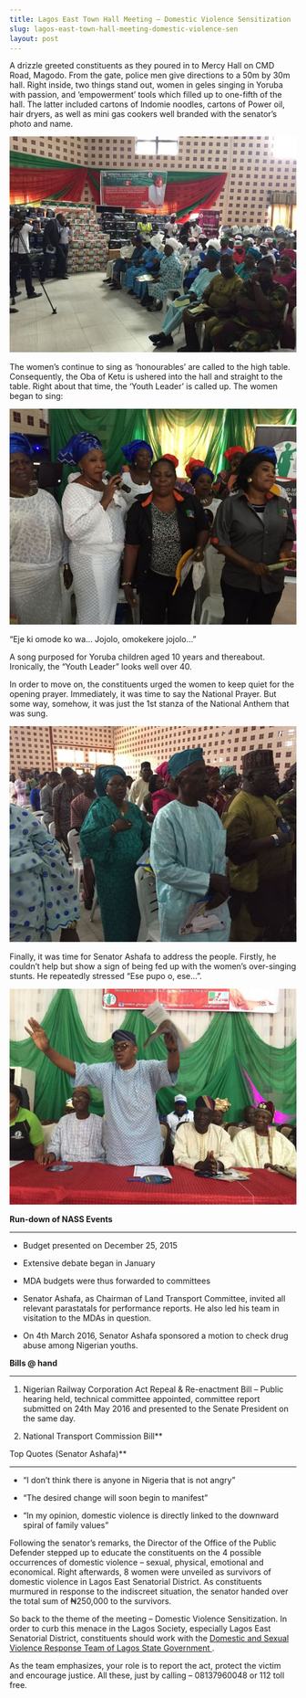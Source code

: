 ```yaml
---
title: Lagos East Town Hall Meeting – Domestic Violence Sensitization
slug: lagos-east-town-hall-meeting-domestic-violence-sen
layout: post
---
```


A drizzle greeted constituents as they poured in to Mercy Hall on CMD Road, Magodo. From the gate, police men give directions to a 50m by 30m hall. Right inside, two things stand out, women in geles singing in Yoruba with passion, and ‘empowerment’ tools which filled up to one-fifth of the hall. The latter included cartons of Indomie noodles, cartons of Power oil, hair dryers, as well as mini gas cookers well branded with the senator’s photo and name.

![LagosEastTHM2016a](/media_root/file_archive/1_PEJmazx.jpg "LagosEastTHM2016a")

The women’s continue to sing as ‘honourables’ are called to the high table. Consequently, the Oba of Ketu is ushered into the hall and straight to the table. Right about that time, the ‘Youth Leader’ is called up. The women began to sing:

![LagosEastTHM2016b](/media_root/file_archive/2_aChhGyV.jpg "LagosEastTHM2016b")

“Eje ki omode ko wa… Jojolo, omokekere jojolo…”

A song purposed for Yoruba children aged 10 years and thereabout. Ironically, the “Youth Leader” looks well over 40.

In order to move on, the constituents urged the women to keep quiet for the opening prayer. Immediately, it was time to say the National Prayer. But some way, somehow, it was just the 1st stanza of the National Anthem that was sung.

![LagosEastTHM2016c](/media_root/file_archive/3_52Bg5gi.jpg "LagosEastTHM2016c")

Finally, it was time for Senator Ashafa to address the people. Firstly, he couldn’t help but show a sign of being fed up with the women’s over-singing stunts. He repeatedly stressed “Ese pupo o, ese…”.

![LagosEastTHM2016d](/media_root/file_archive/4_v1jDSnc.jpg "LagosEastTHM2016d")

**Run-down of NASS Events**

---------------------------

- Budget presented on December 25, 2015

- Extensive debate began in January

- MDA budgets were thus forwarded to committees

- Senator Ashafa, as Chairman of Land Transport Committee, invited all relevant parastatals for performance reports. He also led his team in visitation to the MDAs in question.

- On 4th March 2016, Senator Ashafa sponsored a motion to check drug abuse among Nigerian youths.

**Bills @ hand**

----------------

1. Nigerian Railway Corporation Act Repeal & Re-enactment Bill – Public hearing held, technical committee appointed, committee report submitted on 24th May 2016 and presented to the Senate President on the same day.

2. National Transport Commission Bill**

Top Quotes (Senator Ashafa)**

---------------------------

- “I don’t think there is anyone in Nigeria that is not angry”

- “The desired change will soon begin to manifest”

- “In my opinion, domestic violence is directly linked to the downward spiral of family values”

Following the senator’s remarks, the Director of the Office of the Public Defender stepped up to educate the constituents on the 4 possible occurrences of domestic violence – sexual, physical, emotional and economical. Right afterwards, 8 women were unveiled as survivors of domestic violence in Lagos East Senatorial District. As constituents murmured in response to the indiscreet situation, the senator handed over the total sum of ₦250,000 to the survivors.

So back to the theme of the meeting – Domestic Violence Sensitization. In order to curb this menace in the Lagos Society, especially Lagos East Senatorial District, constituents should work with the [Domestic and Sexual Violence Response Team of Lagos State Government ](https://www.facebook.com/DSVRT/ "Domestic and Sexual Violence Response Team of Lagos State Government").

As the team emphasizes, your role is to report the act, protect the victim and encourage justice. All these, just by calling – 08137960048 or 112 toll free.
